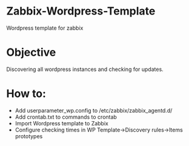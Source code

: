 # Zabbix-Wordpress-Template
Wordpress template for zabbix

# Objective
Discovering all wordpress instances and checking for updates.

# How to:
* Add userparameter_wp.config to /etc/zabbix/zabbix_agentd.d/
* Add crontab.txt to commands to crontab
* Import Wordpress template to Zabbix
* Configure checking times in WP Template->Discovery rules->Items prototypes